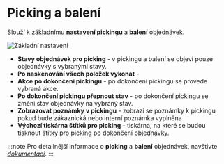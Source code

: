 ﻿---
sidebar_position: 1
---

# Picking a balení
Slouží k základnímu **nastavení pickingu** a **balení** objednávek.

![Základní nastavení](/img/settings/order/order-picking.png)

- **Stavy objednávek pro picking** - v pickingu a balení se objeví pouze objednávky s vybranými stavy.
- **Po naskenování všech položek vykonat** - 
- **Akce po dokončení pickingu** - po dokončení pickingu se provede vybraná akce.
- **Po dokončení pickingu přepnout stav** - po dokončení pickingu se změní stav objednávky na vybraný stav.
- **Zobrazovat poznámky v pickingu** - zobrazí se poznámky k pickingu pokud bude zákaznická nebo interní poznámka vyplněna
- **Výchozí tiskárna štítků pro picking** - tiskárna, na které se budou tisknout štítky pro picking po dokončení objednávky.


:::note 
Pro detailnější informace o **picking** a **balení** objednávek, navštivte *[dokumentaci](/docs/documentation/orders/order-picking)*.
:::